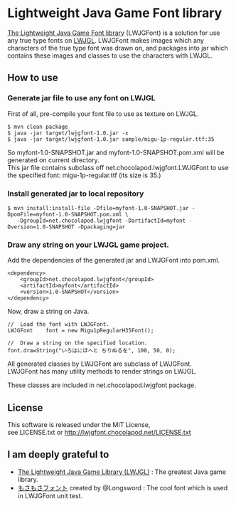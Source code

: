 # Lightweight Java Game Font library

[The Lightweight Java Game Font library](http://lwjgfont.chocolapod.net/) (LWJGFont) is a solution for use any true type fonts on [LWJGL](http://www.lwjgl.org/).
LWJGFont makes images which any characters of the true type font was drawn on,
and packages into jar which contains these images and classes to use the characters with LWJGL.

## How to use

### Generate jar file to use any font on LWJGL

First of all, pre-compile your font file to use as texture on LWJGL.  

    $ mvn clean package  
    $ java -jar target/lwjgfont-1.0.jar -x  
    $ java -jar target/lwjgfont-1.0.jar sample/migu-1p-regular.ttf:35  

So myfont-1.0-SNAPSHOT.jar and myfont-1.0-SNAPSHOT.pom.xml will be generated on current directory.  
This jar file contains subclass off net.chocolapod.lwjgfont.LWJGFont to use the specified font: migu-1p-regular.ttf (its size is 35.)  

### Install generated jar to local repository

    $ mvn install:install-file -Dfile=myfont-1.0-SNAPSHOT.jar -DpomFile=myfont-1.0-SNAPSHOT.pom.xml \  
	   -DgroupId=net.chocolapod.lwjgfont -DartifactId=myfont -Dversion=1.0-SNAPSHOT -Dpackaging=jar

### Draw any string on your LWJGL game project.

Add the dependencies of the generated jar and LWJGFont into pom.xml.  

    <dependency>
        <groupId>net.chocolapod.lwjgfont</groupId>
        <artifactId>myfont</artifactId>
        <version>1.0-SNAPSHOT</version>
    </dependency>

Now, draw a string on Java.  

    //  Load the font with LWJGFont.
    LWJGFont    font = new Migu1pRegularH35Font();
 
    //  Draw a string on the specified location.
    font.drawString("いろはにほへと ちりぬるを", 100, 50, 0);

All generated classes by LWJGFont are subclass of LWJGFont.  
LWJGFont has many utility methods to render strings on LWJGL.  

These classes are included in net.chocolapod.lwjgfont package.  

## License

This software is released under the MIT License,  
see LICENSE.txt or http://lwjgfont.chocolapod.net/LICENSE.txt

## I am deeply grateful to

* [The Lightweight Java Game Library (LWJGL)](http://lwjgl.org/) : The greatest Java game library.
* [もさもさフォント](http://lovalotta.pya.jp/mosamosa/) created by @Longsword : The cool font which is used in LWJGFont unit test.

